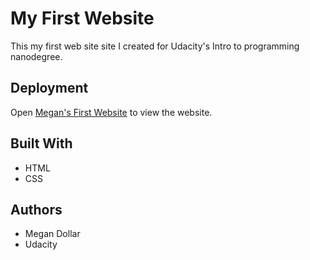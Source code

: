 # My First Website

This my first web site site I created for Udacity's Intro to programming nanodegree. 

## Deployment

Open [Megan's First Website](http://megdollar.github.io/My-First-Website) to view the website.

## Built With

- HTML
- CSS

## Authors

- Megan Dollar
- Udacity
